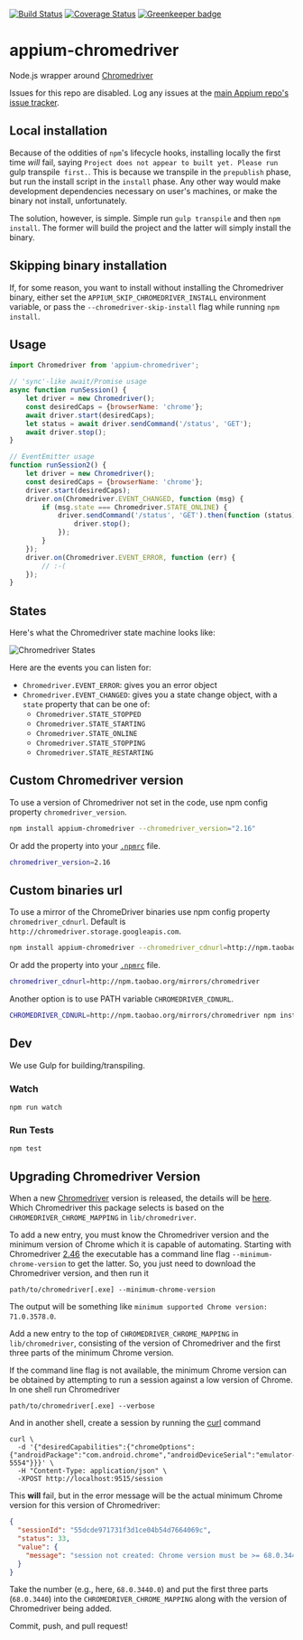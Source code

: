 [![Build Status](https://travis-ci.org/appium/appium-chromedriver.svg)](https://travis-ci.org/appium/appium-chromedriver) [![Coverage Status](https://coveralls.io/repos/appium/appium-chromedriver/badge.svg?branch=master&service=github)](https://coveralls.io/github/appium/appium-chromedriver?branch=master)
[![Greenkeeper badge](https://badges.greenkeeper.io/appium/appium-chromedriver.svg)](https://greenkeeper.io/)

appium-chromedriver
===================

Node.js wrapper around [Chromedriver](https://sites.google.com/a/chromium.org/chromedriver/)

Issues for this repo are disabled. Log any issues at the [main Appium repo's issue tracker](https://github.com/appium/appium/issues).

## Local installation

Because of the oddities of `npm`'s lifecycle hooks, installing locally the first time _will_ fail, saying `Project does not appear to built yet. Please run `gulp transpile` first.`. This is because we transpile in the `prepublish` phase, but run the install script in the `install` phase. Any other way would make development dependencies necessary on user's machines, or make the binary not install, unfortunately.

The solution, however, is simple. Simple run `gulp transpile` and then `npm install`. The former will build the project and the latter will simply install the binary.

## Skipping binary installation

If, for some reason, you want to install without installing the Chromedriver
binary, either set the `APPIUM_SKIP_CHROMEDRIVER_INSTALL` environment variable,
or pass the `--chromedriver-skip-install` flag while running `npm install`.


## Usage

```js
import Chromedriver from 'appium-chromedriver';

// 'sync'-like await/Promise usage
async function runSession() {
    let driver = new Chromedriver();
    const desiredCaps = {browserName: 'chrome'};
    await driver.start(desiredCaps);
    let status = await driver.sendCommand('/status', 'GET');
    await driver.stop();
}

// EventEmitter usage
function runSession2() {
    let driver = new Chromedriver();
    const desiredCaps = {browserName: 'chrome'};
    driver.start(desiredCaps);
    driver.on(Chromedriver.EVENT_CHANGED, function (msg) {
        if (msg.state === Chromedriver.STATE_ONLINE) {
            driver.sendCommand('/status', 'GET').then(function (status) {
                driver.stop();
            });
        }
    });
    driver.on(Chromedriver.EVENT_ERROR, function (err) {
        // :-(
    });
}
```

## States

Here's what the Chromedriver state machine looks like:

![Chromedriver States](./doc/states.png)

Here are the events you can listen for:

* `Chromedriver.EVENT_ERROR`: gives you an error object
* `Chromedriver.EVENT_CHANGED`: gives you a state change object, with a `state` property that can be one of:
    * `Chromedriver.STATE_STOPPED`
    * `Chromedriver.STATE_STARTING`
    * `Chromedriver.STATE_ONLINE`
    * `Chromedriver.STATE_STOPPING`
    * `Chromedriver.STATE_RESTARTING`

## Custom Chromedriver version

To use a version of Chromedriver not set in the code, use npm config property `chromedriver_version`.

```bash
npm install appium-chromedriver --chromedriver_version="2.16"
```

Or add the property into your [`.npmrc`](https://docs.npmjs.com/files/npmrc) file.

```bash
chromedriver_version=2.16
```

## Custom binaries url

To use a mirror of the ChromeDriver binaries use npm config property `chromedriver_cdnurl`.
Default is `http://chromedriver.storage.googleapis.com`.

```bash
npm install appium-chromedriver --chromedriver_cdnurl=http://npm.taobao.org/mirrors/chromedriver
```

Or add the property into your [`.npmrc`](https://docs.npmjs.com/files/npmrc) file.

```bash
chromedriver_cdnurl=http://npm.taobao.org/mirrors/chromedriver
```

Another option is to use PATH variable `CHROMEDRIVER_CDNURL`.

```bash
CHROMEDRIVER_CDNURL=http://npm.taobao.org/mirrors/chromedriver npm install appium-chromedriver
```

## Dev

We use Gulp for building/transpiling.

### Watch

```
npm run watch
```

### Run Tests

```
npm test
```

## Upgrading Chromedriver Version

When a new [Chromedriver](http://chromedriver.chromium.org/) version is released,
the details will be [here](http://chromedriver.chromium.org/downloads). Which
Chromedriver this package selects is based on the `CHROMEDRIVER_CHROME_MAPPING`
in `lib/chromedriver`.

To add a new entry, you must know the Chromedriver version and the minimum version
of Chrome which it is capable of automating. Starting with Chromedriver
[2.46](https://chromedriver.storage.googleapis.com/index.html?path=2.46/) the
executable has a command line flag `--minimum-chrome-version` to get the latter.
So, you just need to download the Chromedriver version, and then run it
```
path/to/chromedriver[.exe] --minimum-chrome-version
```
The output will be something like `minimum supported Chrome version: 71.0.3578.0`.

Add a new entry to the top of `CHROMEDRIVER_CHROME_MAPPING` in `lib/chromedriver`,
consisting of the version of Chromedriver and the first three parts of the
minimum Chrome version.

If the command line flag is not available, the minimum Chrome version can be
obtained by attempting to run a session against a low version of Chrome. In one
shell run Chromedriver
```shell
path/to/chromedriver[.exe] --verbose
```
And in another shell, create a session by running the [curl](https://curl.haxx.se/)
command
```shell
curl \
  -d '{"desiredCapabilities":{"chromeOptions":{"androidPackage":"com.android.chrome","androidDeviceSerial":"emulator-5554"}}}' \
  -H "Content-Type: application/json" \
  -XPOST http://localhost:9515/session
```
This **will** fail, but in the error message will be the actual minimum Chrome
version for this version of Chromedriver:
```json
{
  "sessionId": "55dcde971731f3d1ce04b54d7664069c",
  "status": 33,
  "value": {
    "message": "session not created: Chrome version must be >= 68.0.3440.0\n  (Driver info: chromedriver=2.42.591059 (a3d9684d10d61aa0c45f6723b327283be1ebaad8),platform=Mac OS X 10.13.6 x86_64)"
  }
}
```
Take the number (e.g., here, `68.0.3440.0`) and put the first three parts
(`68.0.3440`) into the `CHROMEDRIVER_CHROME_MAPPING` along with the version of
Chromedriver being added.

Commit, push, and pull request!
